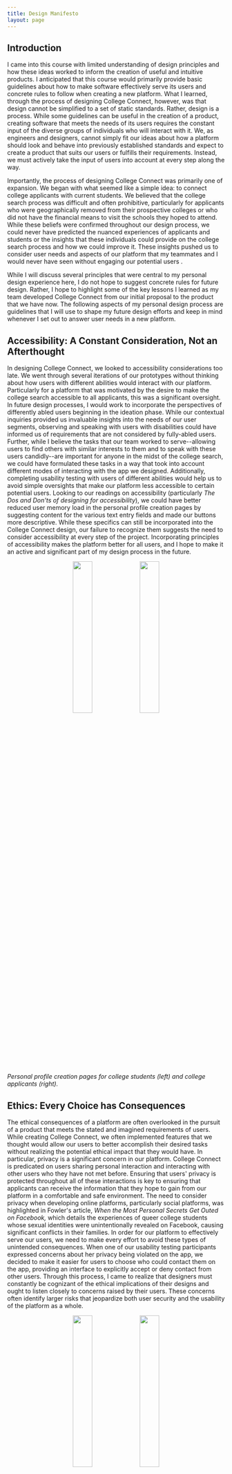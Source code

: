 ```yaml
---
title: Design Manifesto
layout: page
---
```


## Introduction

I came into this course with limited understanding of design principles and how these ideas worked to inform the creation of useful and intuitive products. I anticipated that this course would primarily provide basic guidelines about how to make software effectively serve its users and concrete rules to follow when creating a new platform.  What I learned, through the process of designing College Connect, however, was that design cannot be simplified to a set of static standards.  Rather, design is a process.  While some guidelines can be useful in the creation of a product, creating software that meets the needs of its users requires the constant input of the diverse groups of individuals who will interact with it.  We, as engineers and designers, cannot simply fit our ideas about how a platform should look and behave into previously established standards and expect to create a product that suits our users or fulfills their requirements.  Instead, we must actively take the input of users into account at every step along the way.

Importantly, the process of designing College Connect was primarily one of expansion.  We began with what seemed like a simple idea: to connect college applicants with current students.  We believed that the college search process was difficult and often prohibitive, particularly for applicants who were geographically removed from their prospective colleges or who did not have the financial means to visit the schools they hoped to attend.  While these beliefs were confirmed throughout our design process, we could never have predicted the nuanced experiences of applicants and students or the insights that these individuals could provide on the college search process and how we could improve it.  These insights pushed us to consider user needs and aspects of our platform that my teammates and I would never have seen without engaging our potential users .

While I will discuss several principles that were central to my personal design experience here, I do not hope to suggest concrete rules for future design.  Rather, I hope to highlight some of the key lessons I learned as my team developed College Connect from our initial proposal to the product that we have now.  The following aspects of my personal design process are guidelines that I will use to shape my future design efforts and keep in mind whenever I set out to answer user needs in a new platform.

## Accessibility: A Constant Consideration, Not an Afterthought

In designing College Connect, we looked to accessibility considerations too late.  We went through several iterations of our prototypes without thinking about how users with different abilities would interact with our platform.  Particularly for a platform that was motivated by the desire to make the college search accessible to all applicants, this was a significant oversight.  In future design processes, I would work to incorporate the perspectives of differently abled users beginning in the ideation phase.  While our contextual inquiries provided us invaluable insights into the needs of our user segments, observing and speaking with users with disabilities could have informed us of requirements that are not considered by fully-abled users.  Further, while I believe the tasks that our team worked to serve--allowing users to find others with similar interests to them and to speak with these users candidly--are important for anyone in the midst of the college search, we could have formulated these tasks in a way that took into account different modes of interacting with the app we designed.  Additionally, completing usability testing with users of different abilities would help us to avoid simple oversights that make our platform less accessible to certain potential users.  Looking to our readings on accessibility (particularly *The Dos and Don'ts of designing for accessibility*), we could have better reduced user memory load in the personal profile creation pages by suggesting content for the various text entry fields and made our buttons more descriptive.  While these specifics can still be incorporated into the College Connect design, our failure to recognize them suggests the need to consider accessibility at every step of the project.  Incorporating principles of accessibility makes the platform better for all users, and I hope to make it an active and significant part of my design process in the future.

<center>
  <img src="https://raw.githubusercontent.com/dylan-martin/dylan-martin.github.io/master/img/ppc.png" width="30%" height="30%"/>
  <img src="https://raw.githubusercontent.com/dylan-martin/dylan-martin.github.io/master/img/ppa.png" width="30%" height="30%"/>
</center>

*Personal profile creation pages for college students (left) and college applicants (right).*

## Ethics: Every Choice has Consequences

The ethical consequences of a platform are often overlooked in the pursuit of a product that meets the stated and imagined requirements of users.  While creating College Connect, we often implemented features that we thought would allow our users to better accomplish their desired tasks without realizing the potential ethical impact that they would have.  In particular, privacy is a significant concern in our platform.  College Connect is predicated on users sharing personal interaction and interacting with other users who they have not met before.  Ensuring that users' privacy is protected throughout all of these interactions is key to ensuring that applicants can receive the information that they hope to gain from our platform in a comfortable and safe environment.  The need to consider privacy when developing online platforms, particularly social platforms, was highlighted in Fowler's article, *When the Most Personal Secrets Get Outed on Facebook,* which details the experiences of queer college students whose sexual identities were unintentionally revealed on Facebook, causing significant conflicts in their families.  In order for our platform to effectively serve our users, we need to make every effort to avoid these types of unintended consequences.  When one of our usability testing participants expressed concerns about her privacy being violated on the app, we decided to make it easier for users to choose who could contact them on the app, providing an interface to explicitly accept or deny contact from other users.  Through this process, I came to realize that designers must constantly be cognizant of the ethical implications of their designs and ought to listen closely to concerns raised by their users.  These concerns often identify larger risks that jeopardize both user security and the usability of the platform as a whole.

<center>
  <img src="https://raw.githubusercontent.com/dylan-martin/dylan-martin.github.io/master/img/ad_a.png" width="30%" height="30%"/>
  <img src="https://raw.githubusercontent.com/dylan-martin/dylan-martin.github.io/master/img/ad_v.png" width="30%" height="30%"/>
</center>

*Pages allowing users to accept or deny audio (left) or video (right) call requests.*

## Iteration: You Won't Get it Right the First Time

If this project taught me anything, it is that iteration is key to effective design.  Our initial paper prototype contained only eight screens, compared to twenty in our digital mockup.  While our guiding tasks remained constant throughout the design process, this expansion is indicative of the value of rapid iteration on our designs and the value of incorporating user feedback into our platform.  By putting the various iterations of our prototype in front of users and hearing their feedback, we were able to identify the shortcomings of our initial efforts and develop a platform that fully encompasses our users' potential paths to complete the tasks we identified.  Using low-fidelity prototypes, we were able to quickly incorporate user suggestions and hear direct feedback on each progressive step of the design process.  This constant iteration forced us to critically engage with our potential users and ensure that their actual needs, not our ideas of them, were met.  Additionally, rapid iteration allowed us to test various methods to address user input, keeping those aspects that worked for our participants and easily scrapping those that did not. Importantly, with each iterative improvement, several new design flaws came to light.  These constant revelations of new areas for improvement showed that iteration needs to be a constant process throughout all phases of design--we, as designers, can never fully understand the needs and desires of our users, and thus we can only create an effective platform by continuously testing and adapting our designs.  Sometimes this process of quick change was difficult, especially when it required changing or removing a piece of the design that we thought was complete or effective, but it ultimately tethered the design process to the needs of real users and forced us to realize when our expectations did not match users' reality.

![initial paper prototype](img/init_pp.png)

*Our initial paper prototype.*

![digital mockup overview](img/o_mu.png)

*An overview of our digital mockup.*

## Expansion: Balancing Addition and Refinement

There is always more that could be added to a design.  At each phase of our design process, we became aware of additional functionalities that could improve College Connect and pages that could be added to make the current functionalities more clear.  However, it is important to strike a balance between incorporating new elements into the design and refining what has already been implemented.  While I feel that most, if not all, of the additions we made to our prototype were necessary to effectively serving our users and allowing them to accomplish the core tasks we identified, we often erred on the side of addition throughout our design process.  In future design efforts, and in a continuation of this project, I would devote more time to ensuring that the elements we have already incorporated into the platform are fully functional and are providing as much functionality as possible.  As an example, when users had difficulty navigating past the personal profile creation section of our paper prototype, we chose to add an additional page which simply directed users to see their potential connections.  A more elegant solution, which we implemented in a later iteration, was simply to make the buttons on the personal profile creation pages more distinct and descriptive.  This instance made me realize the importance of deeply engaging with user comments and behaviors--sometimes broad user needs are hidden in their stated wants.  Thus, it is essential to think about user criticism not simply as a direct demand for *more* functionality, but rather as a guide to make already present functionality *better.*  With this in mind, I will actively consider if an issue revealed in user testing can be solved through modification of present design elements before adding more to the platform.

IMAGES OF "VIEW POTENTIAL CONNECTIONS PAGE"

## Teamwork: Two (or Three) Heads is Better than One

While engaging with users throughout the design process is essential to creating an effective platform, it is equally important to actively collaborate with fellow design team members while developing the product.  When considering user input, particularly in the contextual inquiry phase, my teammates consistently noticed aspects of user behavior that I did not.  Additionally, when interpreting the feedback we received during usability testing, my teammates were able to utilize their unique perspectives and arrive at understandings of user needs that I never would have realized alone.  Their perspectives brought to light key flaws in our design, as well as creative ways to address user needs.  Without collaborating with my teammates on key design decisions, the College Connect app would be heavily influenced by my personal and limited perspective, significantly restricting the potential of our platform.  Working with a team, I was pushed to consider alternate ideas about how to accomplish the tasks we identified for the platform and expanded my own design perspective.  The need for active and open collaboration is highlighted by Beyer and Holtzbaltt in their chapter on Affinity diagramming: "each person's different perspective is shared, and a common perspective is built through discussion" (162).  By bringing together our disparate experiences, we were able to build a common perspective that better encompassed our users' needs than any of our individual interpretations could have.  Key to this collaborative success was the willingness of all team members to share openly; by expressing their full and honest opinion to the group, each team member introduced new observations and insights that deepened the shared perspective and improved the final design.

![affinity diagram](img/affinity_diagram.png)

*Our affinity diagram for observations from contextual inquiries.*

## Conclusion

A common thread runs through each of the core design principles discussed above: the need for engagement with multiple perspectives.  This theme articulates the central principle of Human Centered Design.  To effectively create a product to solve human needs, we must engage with the people who experience these problem.  As designers and engineers, we have an obligation to build platforms that not only meet our technical and design requirements but also address the lived experiences of the individuals who will use these products.  Imperative to this requirement is the inclusion of these individuals in the design process.  Throughout this course, I came to realize the central importance of user involvement in the design process--no matter how elegant a platform or program is, it cannot effectively serve its users if it was not designed with their involvement.  Thus, my design manifesto stands as a guide to effectively and critically engaging user input.  We must communicate with and fully acknowledge the input of all types of users, differentiated by ability, experience and context.  We must further work to interpret this feedback through our own expertise to create platforms that are centered on the people that they will serve.  While it is impossible to incorporate every perspective into a platform, we must work at every step of the design process to come as close to this standard as possible.
